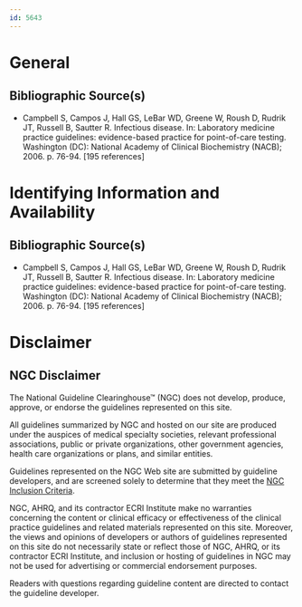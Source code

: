 ```yaml
---
id: 5643
---
```


# General

## Bibliographic Source(s)

- Campbell S, Campos J, Hall GS, LeBar WD, Greene W, Roush D, Rudrik JT, Russell B, Sautter R. Infectious disease. In: Laboratory medicine practice guidelines: evidence-based practice for point-of-care testing. Washington (DC): National Academy of Clinical Biochemistry (NACB); 2006. p. 76-94. [195 references]

# Identifying Information and Availability

## Bibliographic Source(s)

- Campbell S, Campos J, Hall GS, LeBar WD, Greene W, Roush D, Rudrik JT, Russell B, Sautter R. Infectious disease. In: Laboratory medicine practice guidelines: evidence-based practice for point-of-care testing. Washington (DC): National Academy of Clinical Biochemistry (NACB); 2006. p. 76-94. [195 references]

# Disclaimer

## NGC Disclaimer

The National Guideline Clearinghouse™ (NGC) does not develop, produce, approve, or endorse the guidelines represented on this site.

All guidelines summarized by NGC and hosted on our site are produced under the auspices of medical specialty societies, relevant professional associations, public or private organizations, other government agencies, health care organizations or plans, and similar entities.

Guidelines represented on the NGC Web site are submitted by guideline developers, and are screened solely to determine that they meet the [NGC Inclusion Criteria](/help-and-about/summaries/inclusion-criteria).

NGC, AHRQ, and its contractor ECRI Institute make no warranties concerning the content or clinical efficacy or effectiveness of the clinical practice guidelines and related materials represented on this site. Moreover, the views and opinions of developers or authors of guidelines represented on this site do not necessarily state or reflect those of NGC, AHRQ, or its contractor ECRI Institute, and inclusion or hosting of guidelines in NGC may not be used for advertising or commercial endorsement purposes.

Readers with questions regarding guideline content are directed to contact the guideline developer.

